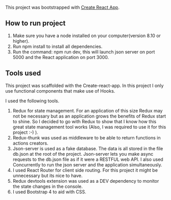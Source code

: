 This project was bootstrapped with [Create React App](https://github.com/facebook/create-react-app).

## How to run project

1. Make sure you have a node installed on your computer(version 8.10 or higher).
2. Run npm install to install all dependencies.
3. Run the command: npm run dev, this will launch json server on port 5000 and the React application on port 3000.

## Tools used

This project was scaffolded with the Create-react-app.
In this project I only use functional components that make use of Hooks.

I used the following tools.

1. Redux for state management. For an application of this size Redux may not be necessary but as an application grows the benefits of Redux start to shine. So I decided to go with Redux to show that I know how this great state management tool works (Also, I was required to use it for this project :-) ).
2. Redux-thunk was used as middleware to be able to return functions in actions creators.
3. Json-server is used as a fake database. The data is all stored in the file db.json at the root of the project. Json-server lets you make async requests to the db.json file as if it were a RESTFUL web API. I also used Concurrently to run the json server and the application simultaneously.
4. I used React Router for client side routing. For this project it might be unnecessary but its nice to have.
5. Redux devtools extension was used as a DEV dependency to monitor the state changes in the console.
6. I used Bootstrap 4 to aid with CSS.
